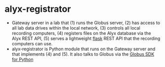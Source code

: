 # alyx-registrator

* Gateway server in a lab that (1) runs the Globus server, (2) has access to all lab data drives within the local network, (3) controls all local recording computers, (4) registers files on the Alyx database via the Alyx REST API, (5) serves a lightweight [flask](http://flask.pocoo.org/) REST API that the recording computers can use.
* alyx-registrator is Python module that runs on the Gateway server and that implements (4) and (5). It also talks to Globus via the [Globus SDK for Python](http://globus-sdk-python.readthedocs.io/en/latest/)
